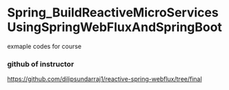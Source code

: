 # Spring_BuildReactiveMicroServicesUsingSpringWebFluxAndSpringBoot
exmaple codes for course

### github of instructor
https://github.com/dilipsundarraj1/reactive-spring-webflux/tree/final
